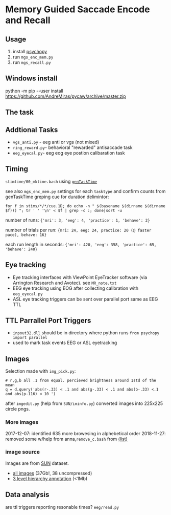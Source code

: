 # Memory Guided Saccade Encode and Recall

## Usage
1. install [psychopy](http://www.psychopy.org/)
2. run `mgs_enc_mem.py`
3. run `mgs_recall.py`

## Windows install
python -m pip --user install https://github.com/AndreMiras/pycaw/archive/master.zip

## The task

## Addtional Tasks
 - `vgs_anti.py`   - eeg anti or vgs (not mixed)
 - `ring_reward.py`- behavioral "rewarded" antisaccade task
 - `eeg_eyecal.py`- eeg eog eye postion calibaration task

## Timing
`stimtime/00_mktime.bash` using [`genTaskTime`](https://github.com/LabNeuroCogDevel/genTaskTime) 

see also
`mgs_enc_mem.py` settings for each `tasktype` and confirm counts from genTaskTime greping cue for duration delimintor:
```
for f in stims/*/*/cue.1D; do echo -n " $(basename $(dirname $(dirname $f))) "; tr ' ' '\n' < $f | grep -c :; done|sort -u
```

number of runs:
`{'mri': 3, 'eeg': 4, 'practice': 1, 'behave': 2}`

number of trials per run:
`{mri: 24, eeg: 24, practice: 20 (@ faster pace), behave: 16}`

each run length in seconds:
`{'mri': 420, 'eeg': 358, 'practice': 65, 'behave': 240}`


## Eye tracking
 * Eye tracking interfaces with ViewPoint EyeTracker software (via Arrington Research and Avotec). see `MR_note.txt`
 * EEG eye tracking using EOG after collecting calibration with `eeg_eyecal.py`
 * ASL eye tracking triggers can be sent over parallel port same as EEG TTL

## TTL Parrallel Port Triggers 
 * `inpout32.dll` should be in directory where python runs `from psychopy import parallel`
 * used to mark task events EEG or ASL eyetracking


## Images
Selection made with `img_pick.py`:
```
# r,g,b all .1 from equal. percieved brightness around 1std of the mean
q = d.query('abs(r-.33) < .1 and abs(g-.33) < .1 and abs(b-.33) <.1 and abs(p-116) < 10 ')
```
after `imgedit.py` (help from `SUN/iminfo.py`) converted images into 225x225 circle pngs.

### More images
2017-12-07: identified 635 more browesing in alphebetical order
2018-11-27: removed some w/help from anna,`remove_c.bash` from [(list)](https://docs.google.com/spreadsheets/d/1U_CWaaSiaHqn59llR-xTQ-VhvngGJDUFqUBpA8H7d7w/edit?usp=sharing)

### image source 
Images are from [SUN](http://vision.princeton.edu/projects/2010/SUN) dataset. 
 * [all images](http://vision.princeton.edu/projects/2010/SUN/SUN397.tar.gz) (37Gb!, 38 uncompressed)
 * [3 level hierarchy annotation](http://vision.cs.princeton.edu/projects/2010/SUN/hierarchy_three_levels.zip) (<1Mb)

## Data analysis
are ttl triggers reporting resonable times? `eeg/read.py`

